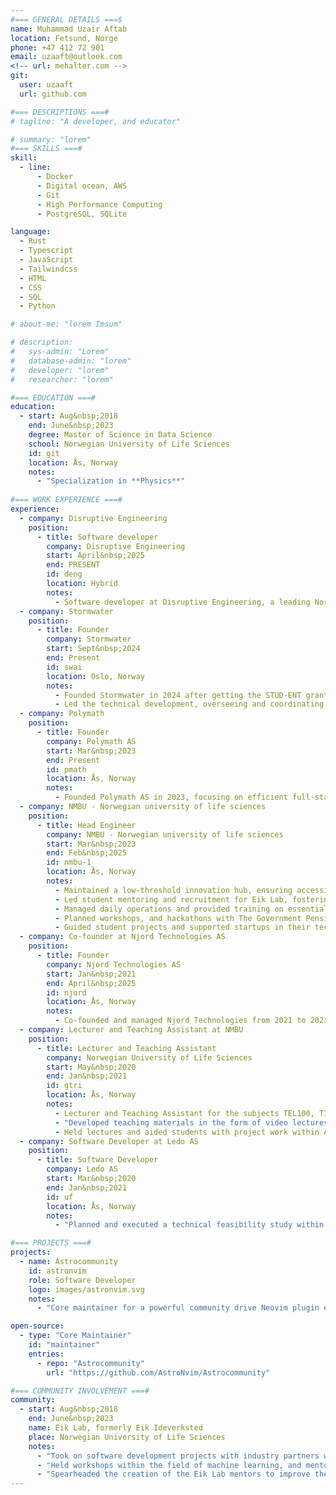 ```yaml
---
#=== GENERAL DETAILS ===$
name: Muhammad Uzair Aftab
location: Fetsund, Norge
phone: +47 412 72 901
email: uzaaft@outlook.com
<!-- url: mehalter.com -->
git:
  user: uzaaft
  url: github.com

#=== DESCRIPTIONS ===#
# tagline: "A developer, and educator"

# summary: "lorem"
#=== SKILLS ===#
skill:
  - line:
      - Docker
      - Digital ocean, AWS
      - Git
      - High Performance Computing
      - PostgreSQL, SQLite

language:
  - Rust
  - Typescript
  - JavaScript
  - Tailwindcss
  - HTML
  - CSS
  - SQL
  - Python

# about-me: "lorem Imsum"

# description:
#   sys-admin: "Lorem"
#   database-admin: "lorem"
#   developer: "lorem"
#   researcher: "lorem"

#=== EDUCATION ===#
education:
  - start: Aug&nbsp;2018
    end: June&nbsp;2023
    degree: Master of Science in Data Science
    school: Norwegian University of Life Sciences
    id: git
    location: Ås, Norway
    notes:
      - "Specialization in **Physics**"
  
#=== WORK EXPERIENCE ===#
experience:
  - company: Disruptive Engineering
    position:
      - title: Software developer
        company: Disruptive Engineering
        start: April&nbsp;2025
        end: PRESENT
        id: deng
        location: Hybrid
        notes:
          -	Software developer at Disruptive Engineering, a leading Norwegian technology company specializing in propertiary solutions for data capture and analysis of travel patterns.
  - company: Stormwater
    position:
      - title: Founder
        company: Stormwater
        start: Sept&nbsp;2024
        end: Present
        id: swai
        location: Oslo, Norway
        notes:
          - Founded Stormwater in 2024 after getting the STUD-ENT grant from Innovation Norway, aiming to digitalize and streamline the engineering work required to account for stormwater.
          - Led the technical development, overseeing and coordinating the collaboration between the software developers and the internal stormwater engineer.
  - company: Polymath
    position:
      - title: Founder
        company: Polymath AS
        start: Mar&nbsp;2023
        end: Present
        id: pmath
        location: Ås, Norway
        notes:
          - Founded Polymath AS in 2023, focusing on efficient full-stack and desktop application development with Rust, and TypeScript.
  - company: NMBU - Norwegian university of life sciences
    position:
      - title: Head Engineer
        company: NMBU - Norwegian university of life sciences
        start: Mar&nbsp;2023
        end: Feb&nbsp;2025
        id: nmbu-1
        location: Ås, Norway
        notes:
          -	Maintained a low-threshold innovation hub, ensuring accessibility for students.
          -	Led student mentoring and recruitment for Eik Lab, fostering collaboration with industry professionals..
          -	Managed daily operations and provided training on essential infrastructure, including the electronics workshop and Rapid Prototype Lab.
          -	Planned workshops, and hackathons with The Government Pension Fund of Norway and other industry partners.
          -	Guided student projects and supported startups in their technical development.
  - company: Co-founder at Njord Technologies AS
    position:
      - title: Founder
        company: Njord Technologies AS
        start: Jan&nbsp;2021
        end: April&nbsp;2025
        id: njord
        location: Ås, Norway
        notes:
          - Co-founded and managed Njord Technologies from 2021 to 2023 with Aleksander Eriksen, focusing on full-stack application development primarily in TypeScript.
  - company: Lecturer and Teaching Assistant at NMBU
    position:
      - title: Lecturer and Teaching Assistant
        company: Norwegian University of Life Sciences
        start: May&nbsp;2020
        end: Jan&nbsp;2021
        id: gtri
        location: Ås, Norway
        notes:
          - Lecturer and Teaching Assistant for the subjects TEL100, TIN100, and TIN200.
          - "Developed teaching materials in the form of video lectures during COVID-19 for Arduino, IoT, Python and Streamlit"
          - Held lectures and aided students with project work within Arduino, IoT, Embedded systems, and High fidelity prototyping.
  - company: Software Developer at Ledo AS
    position:
      - title: Software Developer
        company: Ledo AS
        start: Mar&nbsp;2020
        end: Jan&nbsp;2021
        id: uf
        location: Ås, Norway
        notes:
          - "Planned and executed a technical feasibility study within the field of aqua culture and computer vision."

#=== PROJECTS ===#
projects:
  - name: Astrocommunity
    id: astronvim
    role: Software Developer
    logo: images/astronvim.svg
    notes:
      - "Core maintainer for a powerful community drive Neovim plugin ecosystem in **Lua**, with >800 stars"

open-source:
  - type: "Core Maintainer"
    id: "maintainer"
    entries:
      - repo: "Astrocommunity"
        url: "https://github.com/AstroNvim/Astrocommunity"

#=== COMMUNITY INVOLVEMENT ===#
community:
  - start: Aug&nbsp;2018
    end: June&nbsp;2023
    name: Eik Lab, formerly Eik Ideverksted
    place: Norwegian University of Life Sciences
    notes:
      - "Took on software development projects with industry partners with the goal to attain hands-on experience outside of the curriculum."
      - "Held workshops within the field of machine learning, and mentored students interested in fullstack and backend development."
      - "Spearheaded the creation of the Eik Lab mentors to improve the experience for new students at Eik Lab."
---
```


